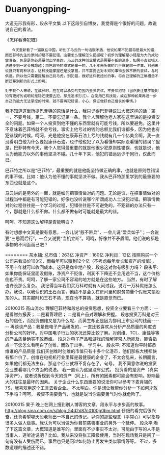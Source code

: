 # Duanyongping-
大道无形我有形，段永平文集
以下这段引自博友，我觉得是个很好的问题，故说说自己的看法。

《怎样看待犯错》

       今天重新看了一遍赢在中国，听到了马云的一句话很矛盾，他说如果不犯错将是最大的错，而巴菲特先生的原则却是不要犯错，这要怎么理解怎么把握呢？初步的理解是小错是为大的成功做准备，但是是你必须要付出学费的。马云的这种创业模式是需要不断的进步，如果不去犯错无法进步则一定会被超越；而巴菲特的模式是单一的，几十年来所做的几乎就是同一件事，对他来说就只有两种状态，这种技能掌握还是没掌握，并不需要去对未知的事物去做不断的尝试，与时俱进。所以他只需要提醒自己别马虎，别犯错，做好这件我擅长的事，将自己理解的正确概念不断迁移到新的形式上即可。

    对于我个人来说，在成长时，应在可以承受的范围内去多尝试，不要怕犯错（当然要注意不能明知有更好的或明知是错还硬要去犯，那是追求形式）。在使用已有技能，或在那种如果再进一步自己的能力无法掌控的时候，就不要再犯错误，小心，保证做好自己擅长的事情。》

 

我不知道这里所提巴菲特的原话是什么，我只记得巴菲特说过大概这样的话：第一，不要亏钱，第二，不要忘记第一条。我个人理解他老人家在这里讲的是投资安全的问题。如果一个人投资到他不懂的东西里就有可能亏钱，所以要避免。这里并不意味着巴菲特就不会亏钱，事实上他亏过的钱的总额比我们谁都多，因为他也有犯错误的时候。呵呵，光是他投在康菲石油上亏的钱就有几十个亿美金啊。我一直没看明白他为什么要投康菲石油，也许他也犯了以为看懂却实际没看懂的错误？但是，巴菲特有今天，我个人觉得最重要的就是他很少犯原则性错误，也就是说，他认为他能力以外的事他坚决不碰。几十年下来，他犯的错远远少于同行，仅此而已。

巴菲特之所以是“巴菲特”，最重要的就是他能坚持做正确的事，也就是原则性错误的事不做。比如：他认为他不懂的事就坚决不做。我从巴菲特那里学到的最重要的东西也就是这个。

马云讲的是另外的一面，就是如何把事情做对的问题。无论是谁，在把事情做对的过程当中都是有可能犯错的，好像也没听说哪个所谓成功人士没犯过错。把事情做对的过程往往是一个学习的过程，犯错往往是不可避免的。不犯错的办法只有一个，那就是什么都不做。什么都不做有时可能就是最大的错。

呵呵，不知道这么解释是否能明白？

有时想想中文真是很有意思。一会儿说“慈不带兵”，一会儿说“爱兵如子”；一会说要“三思而后行”，一会又说要“当机立断”。呵呵，好像并不矛盾啊。他们说的都是事物的不同面而已吧？

========
茶水铺:
总市值：263亿
净资产：160亿
净利润：12亿
   按照购买一个公司来看溢价103亿，而每年可以赚到12个亿（不考虑每年增长和资产的增值），不用十年就可以收回成本。这只是商业地产股，段总这对你有吸引力吗？
段永平:
如果你能保证里面没假账，净资产不贬值，利润不下降还不会用途不当，这个价格倒也不贵。呵呵，了解一家公司不容易的地方就是在这些地方。
当然，有时了解也许没那么复杂。
我记得当年我们买万科时就有人问过我，说万一万科假账怎么办。我说，以我认识的王石而言，他绝不是会关在房间里和财务商量个假账来蒙股东的人。其实那时和王石不熟，现在也不算熟，就是直觉而已。

20100315
高山流水:
理解巴菲特和段总的投资思想，投资企业要看三个方面：
一是看财务报表；
二是看管理层；
二是看产品对理解和把握。
段总投资万科是对王石的信任，而投资创维又是为什么呢，而黄生却正是因为挪用上市公司的钱而------
再谈谈产品：我是做电子产品研发的，一直比较喜欢从分析产品质量的角度去分析公司的好坏。对中国电子行业的状况还算比较了解。对创维、TCL、康佳等等的产品质量确实不敢恭维。
段总对电子产品和游戏的理解非常人所能及，能否指点一下您怎么看明白了创维，而敢于出手。
学习中。
段永平:
不知道你平时都恭维谁的产品质量
我们买创维时创维的市值只有十多个亿港币，他们那栋大楼都快有那个价了。创维在电视机行业里算是最健康的企业了，不太会乱来，长期而言，如果他们都无法生存，那这个行业就将不复存在了，句号。
我不同意你说的投资企业要看哪几个方面的说法。
我一直认为这里没有公式。
投资看的是资产（真实净资产），或者说折现到今天的资产（同上），所有的因素都可能会有影响，影响最大的往往是最坏的因素。
关于企业什么东西重要的说法你可以参考下麦肯锡的7S，我喜欢用这个工具去看企业。
不太明白。你是想让我帮你分析一下如何才敢下手吗？呵呵。
投资不需要勇气，也就是说当你需要勇气时你就危险了。

20100315
果子:晚上在网上搜到别人博客的文章，段永平与步步高的故事。
http://blog.sina.com.cn/s/blog_54d2d87c0100g0bm.html
仔细的看完后很兴奋，还真希望哪天段老师出一本自己的传记，以你的那些理念（平常心）可以指导很多人做人做事。我认为可以当做为你目前慈善事业的另外一个延伸。
段永平:看了下这篇文章，大概知道是谁写的。里面有不少事实不太对，可能由于写的人不是当事人，道听途说吧？比如，我从来没将张工降级使用，当时在现场我只是问了一句有没有人受伤而已，事后也只是问过如何防止再发生类似事情等等。
不过，多数道理的描述还不错。
